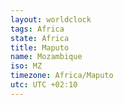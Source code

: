 ```yaml
---
layout: worldclock
tags: Africa
state: Africa
title: Maputo
name: Mozambique
iso: MZ
timezone: Africa/Maputo
utc: UTC +02:10
---
```


